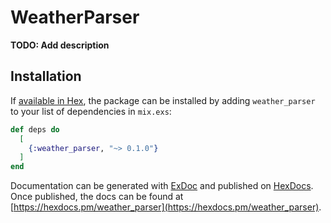 # WeatherParser

**TODO: Add description**

## Installation

If [available in Hex](https://hex.pm/docs/publish), the package can be installed
by adding `weather_parser` to your list of dependencies in `mix.exs`:

```elixir
def deps do
  [
    {:weather_parser, "~> 0.1.0"}
  ]
end
```

Documentation can be generated with [ExDoc](https://github.com/elixir-lang/ex_doc)
and published on [HexDocs](https://hexdocs.pm). Once published, the docs can
be found at [https://hexdocs.pm/weather_parser](https://hexdocs.pm/weather_parser).

